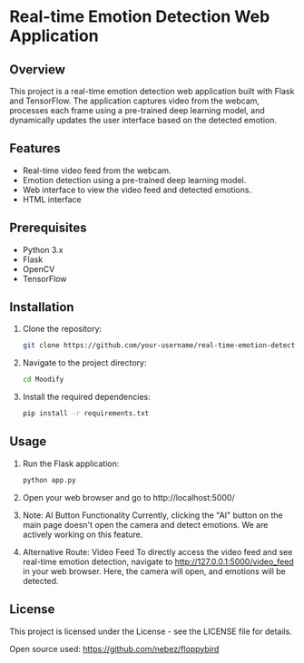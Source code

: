 
# Real-time Emotion Detection Web Application

## Overview
This project is a real-time emotion detection web application built with Flask and TensorFlow. The application captures video from the webcam, processes each frame using a pre-trained deep learning model, and dynamically updates the user interface based on the detected emotion.

## Features
- Real-time video feed from the webcam.
- Emotion detection using a pre-trained deep learning model.
- Web interface to view the video feed and detected emotions.
- HTML interface

## Prerequisites
- Python 3.x
- Flask
- OpenCV
- TensorFlow

## Installation
1. Clone the repository:
   ```bash
   git clone https://github.com/your-username/real-time-emotion-detection.git

2. Navigate to the project directory:
   ```bash
   cd Moodify

3. Install the required dependencies:
   ```bash
   pip install -r requirements.txt

## Usage
1. Run the Flask application:
   ```bash
   python app.py

2. Open your web browser and go to http://localhost:5000/

3. Note: AI Button Functionality
   Currently, clicking the "AI" button on the main page doesn't open the camera and detect emotions. We are actively working on this feature.

4. Alternative Route: Video Feed
   To directly access the video feed and see real-time emotion detection, navigate to http://127.0.0.1:5000/video_feed in your web browser. Here, the camera will open, and emotions will be detected.

## License
This project is licensed under the License - see the LICENSE file for details.

Open source used: https://github.com/nebez/floppybird
